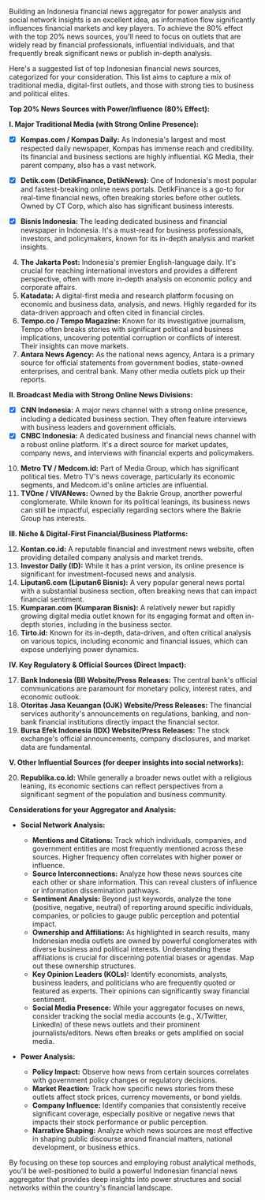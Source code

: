 Building an Indonesia financial news aggregator for power analysis and social network insights is an excellent idea, as information flow significantly influences financial markets and key players. To achieve the 80% effect with the top 20% news sources, you'll need to focus on outlets that are widely read by financial professionals, influential individuals, and that frequently break significant news or publish in-depth analysis.

Here's a suggested list of top Indonesian financial news sources, categorized for your consideration. This list aims to capture a mix of traditional media, digital-first outlets, and those with strong ties to business and political elites.

**Top 20% News Sources with Power/Influence (80% Effect):**

**I. Major Traditional Media (with Strong Online Presence):**

- [x] **Kompas.com / Kompas Daily:** As Indonesia's largest and most respected daily newspaper, Kompas has immense reach and credibility. Its financial and business sections are highly influential. KG Media, their parent company, also has a vast network.

- [x]  **Detik.com (DetikFinance, DetikNews):** One of Indonesia's most popular and fastest-breaking online news portals. DetikFinance is a go-to for real-time financial news, often breaking stories before other outlets. Owned by CT Corp, which also has significant business interests.
- [x] **Bisnis Indonesia:** The leading dedicated business and financial newspaper in Indonesia. It's a must-read for business professionals, investors, and policymakers, known for its in-depth analysis and market insights.
4.  **The Jakarta Post:** Indonesia's premier English-language daily. It's crucial for reaching international investors and provides a different perspective, often with more in-depth analysis on economic policy and corporate affairs.
5.  **Katadata:** A digital-first media and research platform focusing on economic and business data, analysis, and news. Highly regarded for its data-driven approach and often cited in financial circles.
6.  **Tempo.co / Tempo Magazine:** Known for its investigative journalism, Tempo often breaks stories with significant political and business implications, uncovering potential corruption or conflicts of interest. Their insights can move markets.
7.  **Antara News Agency:** As the national news agency, Antara is a primary source for official statements from government bodies, state-owned enterprises, and central bank. Many other media outlets pick up their reports.

**II. Broadcast Media with Strong Online News Divisions:**

- [x] **CNN Indonesia:** A major news channel with a strong online presence, including a dedicated business section. They often feature interviews with business leaders and government officials.
- [x] **CNBC Indonesia:** A dedicated business and financial news channel with a robust online platform. It's a direct source for market updates, company news, and interviews with financial experts and policymakers.
10. **Metro TV / Medcom.id:** Part of Media Group, which has significant political ties. Metro TV's news coverage, particularly its economic segments, and Medcom.id's online articles are influential.
11. **TVOne / VIVANews:** Owned by the Bakrie Group, anorther powerful conglomerate. While known for its political leanings, its business news can still be impactful, especially regarding sectors where the Bakrie Group has interests.

**III. Niche & Digital-First Financial/Business Platforms:**

12. **Kontan.co.id:** A reputable financial and investment news website, often providing detailed company analysis and market trends.
13. **Investor Daily (ID):** While it has a print version, its online presence is significant for investment-focused news and analysis.
14. **Liputan6.com (Liputan6 Bisnis):** A very popular general news portal with a substantial business section, often breaking news that can impact financial sentiment.
15. **Kumparan.com (Kumparan Bisnis):** A relatively newer but rapidly growing digital media outlet known for its engaging format and often in-depth stories, including in the business sector.
16. **Tirto.id:** Known for its in-depth, data-driven, and often critical analysis on various topics, including economic and financial issues, which can expose underlying power dynamics.

**IV. Key Regulatory & Official Sources (Direct Impact):**

17. **Bank Indonesia (BI) Website/Press Releases:** The central bank's official communications are paramount for monetary policy, interest rates, and economic outlook.
18. **Otoritas Jasa Keuangan (OJK) Website/Press Releases:** The financial services authority's announcements on regulations, banking, and non-bank financial institutions directly impact the financial sector.
19. **Bursa Efek Indonesia (IDX) Website/Press Releases:** The stock exchange's official announcements, company disclosures, and market data are fundamental.

**V. Other Influential Sources (for deeper insights into social networks):**

20. **Republika.co.id:** While generally a broader news outlet with a religious leaning, its economic sections can reflect perspectives from a significant segment of the population and business community.

**Considerations for your Aggregator and Analysis:**

* **Social Network Analysis:**
    * **Mentions and Citations:** Track which individuals, companies, and government entities are most frequently mentioned across these sources. Higher frequency often correlates with higher power or influence.
    * **Source Interconnections:** Analyze how these news sources cite each other or share information. This can reveal clusters of influence or information dissemination pathways.
    * **Sentiment Analysis:** Beyond just keywords, analyze the tone (positive, negative, neutral) of reporting around specific individuals, companies, or policies to gauge public perception and potential impact.
    * **Ownership and Affiliations:** As highlighted in search results, many Indonesian media outlets are owned by powerful conglomerates with diverse business and political interests. Understanding these affiliations is crucial for discerning potential biases or agendas. Map out these ownership structures.
    * **Key Opinion Leaders (KOLs):** Identify economists, analysts, business leaders, and politicians who are frequently quoted or featured as experts. Their opinions can significantly sway financial sentiment.
    * **Social Media Presence:** While your aggregator focuses on news, consider tracking the social media accounts (e.g., X/Twitter, LinkedIn) of these news outlets and their prominent journalists/editors. News often breaks or gets amplified on social media.

* **Power Analysis:**
    * **Policy Impact:** Observe how news from certain sources correlates with government policy changes or regulatory decisions.
    * **Market Reaction:** Track how specific news stories from these outlets affect stock prices, currency movements, or bond yields.
    * **Company Influence:** Identify companies that consistently receive significant coverage, especially positive or negative news that impacts their stock performance or public perception.
    * **Narrative Shaping:** Analyze which news sources are most effective in shaping public discourse around financial matters, national development, or business ethics.

By focusing on these top sources and employing robust analytical methods, you'll be well-positioned to build a powerful Indonesian financial news aggregator that provides deep insights into power structures and social networks within the country's financial landscape.

